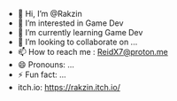 - 👋 Hi, I’m @Rakzin
- 👀 I’m interested in Game Dev
- 🌱 I’m currently learning Game Dev
- 💞️ I’m looking to collaborate on ...
- 📫 How to reach me : ReidX7@proton.me
- 😄 Pronouns: ...
- ⚡ Fun fact: ...
- itch.io: https://rakzin.itch.io/
<!---
ReidX7/ReidX7 is a ✨ special ✨ repository because its `README.md` (this file) appears on your GitHub profile.
You can click the Preview link to take a look at your changes.
--->
